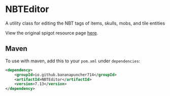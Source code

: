 # NBTEditor
A utility class for editing the NBT tags of items, skulls, mobs, and tile entities

View the original spigot resource page [here](https://www.spigotmc.org/threads/single-class-nbt-editor-for-items-skulls-mobs-and-tile-entities-1-8-1-13.269621/).

## Maven
To use with maven, add this to your `pom.xml` under `dependencies`:
```xml
<dependency>
    <groupId>io.github.bananapuncher714</groupId>
    <artifactId>NBTEditor</artifactId>
    <version>7.13</version>
</dependency>
```